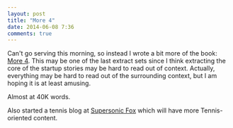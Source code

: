 ```yaml
---
layout: post
title: "More 4"
date: 2014-06-08 7:36
comments: true
---
```


Can't go serving this morning, so instead I wrote a bit more of the book: [More 4](/more4).  This may be one of the last extract sets since I think extracting the
core of the startup stories may be hard to read out of context.  Actually, everything may be hard to read out of the surrounding context, but I am hoping
it is at least amusing.

Almost at 40K words.

Also started a tennis blog at [Supersonic Fox](http://supersonicfox.com/) which will have more Tennis-oriented content.
